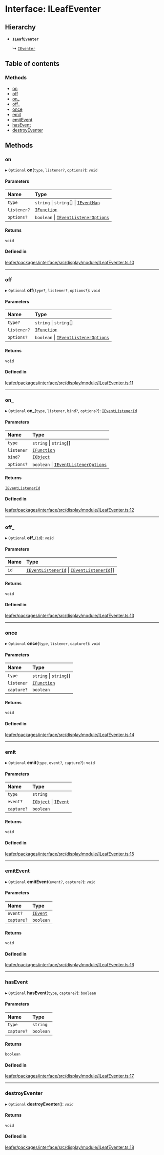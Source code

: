 # Interface: ILeafEventer

## Hierarchy

- **`ILeafEventer`**

  ↳ [`IEventer`](IEventer.md)

## Table of contents

### Methods

- [on](ILeafEventer.md#on)
- [off](ILeafEventer.md#off)
- [on\_](ILeafEventer.md#on_)
- [off\_](ILeafEventer.md#off_)
- [once](ILeafEventer.md#once)
- [emit](ILeafEventer.md#emit)
- [emitEvent](ILeafEventer.md#emitevent)
- [hasEvent](ILeafEventer.md#hasevent)
- [destroyEventer](ILeafEventer.md#destroyeventer)

## Methods

### on

▸ `Optional` **on**(`type`, `listener?`, `options?`): `void`

#### Parameters

| Name | Type |
| :------ | :------ |
| `type` | `string` \| `string`[] \| [`IEventMap`](IEventMap.md) |
| `listener?` | [`IFunction`](IFunction.md) |
| `options?` | `boolean` \| [`IEventListenerOptions`](IEventListenerOptions.md) |

#### Returns

`void`

#### Defined in

[leafer/packages/interface/src/display/module/ILeafEventer.ts:10](https://github.com/leaferjs/leafer/blob/fd13609/packages/interface/src/display/module/ILeafEventer.ts#L10)

___

### off

▸ `Optional` **off**(`type?`, `listener?`, `options?`): `void`

#### Parameters

| Name | Type |
| :------ | :------ |
| `type?` | `string` \| `string`[] |
| `listener?` | [`IFunction`](IFunction.md) |
| `options?` | `boolean` \| [`IEventListenerOptions`](IEventListenerOptions.md) |

#### Returns

`void`

#### Defined in

[leafer/packages/interface/src/display/module/ILeafEventer.ts:11](https://github.com/leaferjs/leafer/blob/fd13609/packages/interface/src/display/module/ILeafEventer.ts#L11)

___

### on\_

▸ `Optional` **on_**(`type`, `listener`, `bind?`, `options?`): [`IEventListenerId`](IEventListenerId.md)

#### Parameters

| Name | Type |
| :------ | :------ |
| `type` | `string` \| `string`[] |
| `listener` | [`IFunction`](IFunction.md) |
| `bind?` | [`IObject`](IObject.md) |
| `options?` | `boolean` \| [`IEventListenerOptions`](IEventListenerOptions.md) |

#### Returns

[`IEventListenerId`](IEventListenerId.md)

#### Defined in

[leafer/packages/interface/src/display/module/ILeafEventer.ts:12](https://github.com/leaferjs/leafer/blob/fd13609/packages/interface/src/display/module/ILeafEventer.ts#L12)

___

### off\_

▸ `Optional` **off_**(`id`): `void`

#### Parameters

| Name | Type |
| :------ | :------ |
| `id` | [`IEventListenerId`](IEventListenerId.md) \| [`IEventListenerId`](IEventListenerId.md)[] |

#### Returns

`void`

#### Defined in

[leafer/packages/interface/src/display/module/ILeafEventer.ts:13](https://github.com/leaferjs/leafer/blob/fd13609/packages/interface/src/display/module/ILeafEventer.ts#L13)

___

### once

▸ `Optional` **once**(`type`, `listener`, `capture?`): `void`

#### Parameters

| Name | Type |
| :------ | :------ |
| `type` | `string` \| `string`[] |
| `listener` | [`IFunction`](IFunction.md) |
| `capture?` | `boolean` |

#### Returns

`void`

#### Defined in

[leafer/packages/interface/src/display/module/ILeafEventer.ts:14](https://github.com/leaferjs/leafer/blob/fd13609/packages/interface/src/display/module/ILeafEventer.ts#L14)

___

### emit

▸ `Optional` **emit**(`type`, `event?`, `capture?`): `void`

#### Parameters

| Name | Type |
| :------ | :------ |
| `type` | `string` |
| `event?` | [`IObject`](IObject.md) \| [`IEvent`](IEvent.md) |
| `capture?` | `boolean` |

#### Returns

`void`

#### Defined in

[leafer/packages/interface/src/display/module/ILeafEventer.ts:15](https://github.com/leaferjs/leafer/blob/fd13609/packages/interface/src/display/module/ILeafEventer.ts#L15)

___

### emitEvent

▸ `Optional` **emitEvent**(`event?`, `capture?`): `void`

#### Parameters

| Name | Type |
| :------ | :------ |
| `event?` | [`IEvent`](IEvent.md) |
| `capture?` | `boolean` |

#### Returns

`void`

#### Defined in

[leafer/packages/interface/src/display/module/ILeafEventer.ts:16](https://github.com/leaferjs/leafer/blob/fd13609/packages/interface/src/display/module/ILeafEventer.ts#L16)

___

### hasEvent

▸ `Optional` **hasEvent**(`type`, `capture?`): `boolean`

#### Parameters

| Name | Type |
| :------ | :------ |
| `type` | `string` |
| `capture?` | `boolean` |

#### Returns

`boolean`

#### Defined in

[leafer/packages/interface/src/display/module/ILeafEventer.ts:17](https://github.com/leaferjs/leafer/blob/fd13609/packages/interface/src/display/module/ILeafEventer.ts#L17)

___

### destroyEventer

▸ `Optional` **destroyEventer**(): `void`

#### Returns

`void`

#### Defined in

[leafer/packages/interface/src/display/module/ILeafEventer.ts:18](https://github.com/leaferjs/leafer/blob/fd13609/packages/interface/src/display/module/ILeafEventer.ts#L18)
